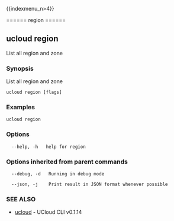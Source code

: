 {{indexmenu_n>4}}

====== region ======

## ucloud region

List all region and zone

### Synopsis

List all region and zone

```
ucloud region [flags]
```

### Examples

```
ucloud region
```

### Options

```
  --help, -h   help for region 

```

### Options inherited from parent commands

```
  --debug, -d   Running in debug mode 

  --json, -j    Print result in JSON format whenever possible 

```

### SEE ALSO

* [ucloud](software/cli/cmd/ucloud)	 - UCloud CLI v0.1.14

